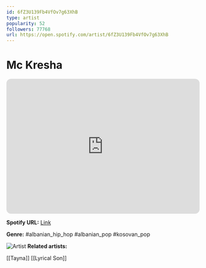 ```yaml
---
id: 6fZ3U139Fb4VfOv7g63XhB
type: artist
popularity: 52
followers: 77768
url: https://open.spotify.com/artist/6fZ3U139Fb4VfOv7g63XhB
---
```

# Mc Kresha

<iframe style="border-radius:12px" src="https://open.spotify.com/embed/artist/6fZ3U139Fb4VfOv7g63XhB" width="100%" height="352" frameBorder="0" allowfullscreen="" allow="autoplay; clipboard-write; encrypted-media; fullscreen; picture-in-picture" loading="lazy"></iframe>

**Spotify URL:** [Link](https://open.spotify.com/artist/6fZ3U139Fb4VfOv7g63XhB)

**Genre:**  #albanian_hip_hop #albanian_pop #kosovan_pop

![Artist](https://i.scdn.co/image/ab6761610000e5eb056f3430e0aa43a4d1199e4f)
**Related artists:**

[[Tayna]]
[[Lyrical Son]]
